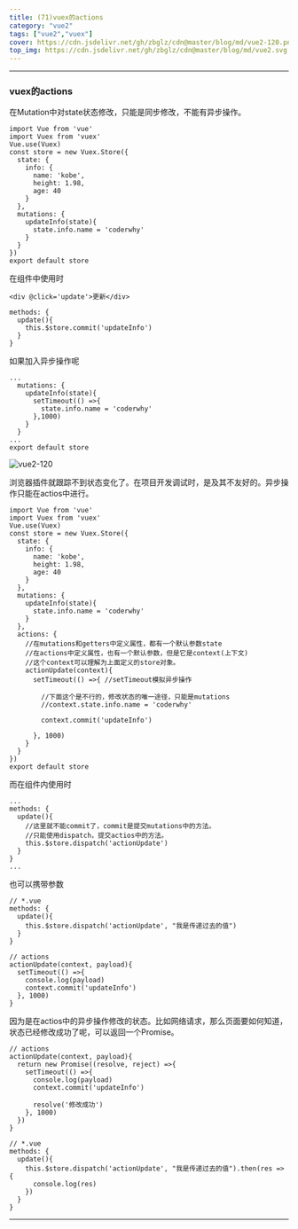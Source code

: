 ```yaml
---
title: (71)vuex的actions
category: "vue2"
tags: ["vue2","vuex"]
cover: https://cdn.jsdelivr.net/gh/zbglz/cdn@master/blog/md/vue2-120.png
top_img: https://cdn.jsdelivr.net/gh/zbglz/cdn@master/blog/md/vue2.svg
---
```


***

### vuex的actions

在Mutation中对state状态修改，只能是同步修改，不能有异步操作。


    import Vue from 'vue'
    import Vuex from 'vuex'
    Vue.use(Vuex)
    const store = new Vuex.Store({
      state: {
        info: {
          name: 'kobe',
          height: 1.98,
          age: 40
        }
      },
      mutations: {
        updateInfo(state){
          state.info.name = 'coderwhy'
        }
      }
    })
    export default store

在组件中使用时

    <div @click='update'>更新</div>
    
    methods: {
      update(){
        this.$store.commit('updateInfo')
      }
    }

如果加入异步操作呢

    ...
      mutations: {
        updateInfo(state){
          setTimeout(() =>{
            state.info.name = 'coderwhy'
          },1000)
        }
      }
    ...
    export default store


![vue2-120](https://cdn.jsdelivr.net/gh/zbglz/cdn@master/blog/md/vue2-120.png)


浏览器插件就跟踪不到状态变化了。在项目开发调试时，是及其不友好的。异步操作只能在actios中进行。


    import Vue from 'vue'
    import Vuex from 'vuex'
    Vue.use(Vuex)
    const store = new Vuex.Store({
      state: {
        info: {
          name: 'kobe',
          height: 1.98,
          age: 40
        }
      },
      mutations: {
        updateInfo(state){
          state.info.name = 'coderwhy'
        }
      },
      actions: {
        //在mutations和getters中定义属性，都有一个默认参数state
        //在actions中定义属性，也有一个默认参数，但是它是context(上下文)
        //这个context可以理解为上面定义的store对象。
        actionUpdate(context){
          setTimeout(() =>{ //setTimeout模拟异步操作
            
            //下面这个是不行的，修改状态的唯一途径，只能是mutations
            //context.state.info.name = 'coderwhy'
            
            context.commit('updateInfo')
            
          }, 1000)
        }
      }
    })
    export default store

而在组件内使用时


    ...
    methods: {
      update(){
        //这里就不能commit了，commit是提交mutations中的方法。
        //只能使用dispatch，提交actios中的方法。
        this.$store.dispatch('actionUpdate')
      }
    }
    ...


也可以携带参数

    // *.vue
    methods: {
      update(){
        this.$store.dispatch('actionUpdate', "我是传递过去的值")
      }
    }
     
    // actions
    actionUpdate(context, payload){
      setTimeout(() =>{
        console.log(payload)
        context.commit('updateInfo')
      }, 1000)
    }

因为是在actios中的异步操作修改的状态。比如网络请求，那么页面要如何知道，状态已经修改成功了呢，可以返回一个Promise。

    // actions
    actionUpdate(context, payload){
      return new Promise((resolve, reject) =>{
        setTimeout(() =>{
          console.log(payload)
          context.commit('updateInfo')
          
          resolve('修改成功')
        }, 1000)
      })
    }
    
    // *.vue
    methods: {
      update(){
        this.$store.dispatch('actionUpdate', "我是传递过去的值").then(res => {
          console.log(res)
        })
      }
    }


***